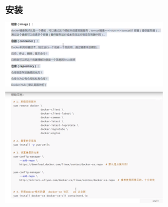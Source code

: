 # 安装

![](../.gitbook/assets/image%20%28229%29.png)

![](../.gitbook/assets/image%20%28232%29.png)

